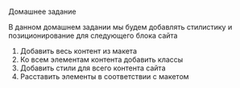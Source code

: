 Домашнее задание

В данном домашнем задании мы будем добавлять стилистику и позиционирование для следующего блока сайта

1.	Добавить весь контент из макета
2.	Ко всем элементам контента добавить классы
3.	Добавить стили для всего контента сайта
4.	Расставить элементы в соответствии с макетом
